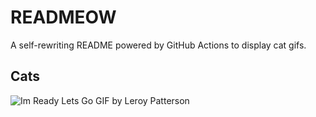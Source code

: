 # READMEOW

A self-rewriting README powered by GitHub Actions to display cat gifs.

## Cats

![Im Ready Lets Go GIF by Leroy Patterson](https://media1.giphy.com/media/CjmvTCZf2U3p09Cn0h/200.gif?cid=9acd02dacaj5io06h7ygi9rvfdwshxs4ljuc9z1hvag2gkfs&ep=v1_gifs_search&rid=200.gif&ct=g)
